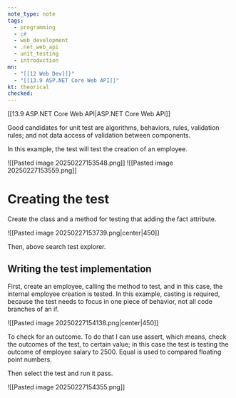 ```yaml
---
note_type: note
tags:
  - programming
  - c#
  - web_development
  - .net_web_api
  - unit_testing
  - introduction
mn:
  - "[[12 Web Dev]]}"
  - "[[13.9 ASP.NET Core Web API]]"
kt: theorical
checked:
---
```

[[13.9 ASP.NET Core Web API|ASP.NET Core Web API]]

Good candidates for unit test are algorithms, behaviors, rules, validation rules; and not data access of validation between components.

In this example, the test will test the creation of an employee.

![[Pasted image 20250227153548.png]]
![[Pasted image 20250227153559.png]]

# Creating the test
Create the class and a method for testing that adding the fact attribute.

![[Pasted image 20250227153739.png|center|450]]

Then, above search test explorer.

## Writing the test implementation
First, create an employee, calling the method to test, and in this case, the internal employee creation is tested. In this example, casting is required, because the test needs to focus in one piece of behavior, not all code branches of an if.

![[Pasted image 20250227154138.png|center|450]]

To check for an outcome. To do that I can use assert, which means, check the outcomes of the test, to certain value; in this case the test is testing the outcome of employee salary to 2500. Equal is used to compared floating point numbers.

Then select the test and run it pass. 

![[Pasted image 20250227154355.png]]



